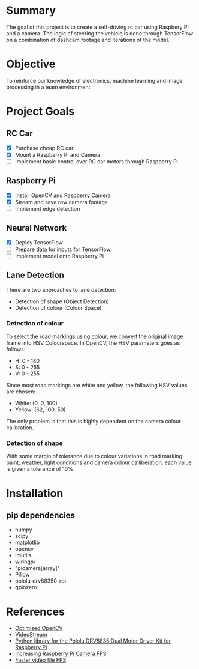 # Summary

The goal of this project is to create a self-driving rc car using Raspbery Pi and a camera. The logic of steering the vehicle is done through TensorFlow on a combination of dashcam footage and iterations of the model.

# Objective

To reinforce our knowledge of electronics, machine learning and image processing in a team environment

# Project Goals
## RC Car
- [X] Purchase cheap RC car
- [X] Mount a Raspberry Pi and Camera
- [ ] Implement basic control over RC car motors through Raspberry Pi

## Raspberry Pi
- [X] Install OpenCV and Raspberry Camera
- [X] Stream and save raw camera footage
- [ ] Implement edge detection

## Neural Network
- [X] Deploy TensorFlow
- [ ] Prepare data for inputs for TensorFlow
- [ ] Implement model onto Raspberry Pi

## Lane Detection

There are two approaches to lane detection:
- Detection of shape (Object Detection)
- Detection of colour (Colour Space)

### Detection of colour

To select the road markings using colour, we convert the original image frame into HSV Colourspace. In OpenCV, the HSV parameters goes as follows:
-	H: 0 - 180
-	S: 0 - 255
-	V: 0 - 255

Since most road markings are white and yellow, the following HSV values are chosen:
- White: (0, 0, 100)
- Yellow: (62, 100, 50)

The only problem is that this is highly dependent on the camera colour calibration.

### Detection of shape

With some margin of tolerance due to colour variations in road marking paint, weather, light conditions and camera colour calliberation, each value is given a tolerance of 10%.

# Installation

## pip dependencies
- numpy
- scipy
- matplotlib
- opencv
- imutils
- wiringpi
- "picamera[array]"
- Pillow
- pololu-drv88350-rpi
- gpiozero

# References
- [Optimised OpenCV](https://www.pyimagesearch.com/2017/10/09/optimizing-opencv-on-the-raspberry-pi/)
- [VideoStream](https://www.pyimagesearch.com/2016/01/04/unifying-picamera-and-cv2-videocapture-into-a-single-class-with-opencv/)
- [Python library for the Pololu DRV8835 Dual Motor Driver Kit for Raspberry Pi](https://github.com/pololu/drv8835-motor-driver-rpi)
- [Increasing Raspberry Pi Camera FPS](https://www.pyimagesearch.com/2015/12/28/increasing-raspberry-pi-fps-with-python-and-opencv/)
- [Faster video file FPS](https://www.pyimagesearch.com/2017/02/06/faster-video-file-fps-with-cv2-videocapture-and-opencv/)


